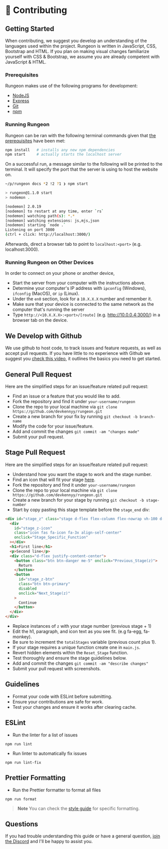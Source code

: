 # 🤗 Contributing

## Getting Started

When contributing, we suggest you develop an understanding of the languages used within the project. Rungeon is written in JavaScript, CSS, Bootstrap and HTML.
If you plan on making visual changes familiarize yourself with CSS & Bootstrap, we assume you are already competent with JavaScript & HTML.

### Prerequisites

Rungeon makes use of the following programs for development:

- [NodeJS](https://nodejs.org) 
- [Express](https://expressjs.com/)
- [Git](https://git-scm.com/)
- [npm](https://www.npmjs.com/)
<!-- - [MongoDB](https://www.mongodb.com/) -->

### Running Rungeon

Rungeon can be ran with the following terminal commands given that [the prerequisites](#prerequisites) have been met:

```sh
npm install   # installs any new npm dependencies
npm start     # actually starts the localhost server
```

On a successful run, a message similar to the following will be printed to the terminal. It will specify the port that the server is using to host the website on.

```sh
~/p/rungeon docs *2 !2 ?1 ❯ npm start

> rungeon@1.1.0 start
> nodemon .

[nodemon] 2.0.19
[nodemon] to restart at any time, enter `rs`
[nodemon] watching path(s): *.*
[nodemon] watching extensions: js,mjs,json
[nodemon] starting `node .`
Listening on port 3000
(ctrl + click: http://localhost:3000/)
```

Afterwards, direct a browser tab to point to `localhost:<port>` (e.g. localhost:3000).

### Running Rungeon on Other Devices

In order to connect on your phone or another device,

- Start the server from your computer with the instructions above.
- Determine your computer's IP address with `ipconfig` (Windows), `ifconfig` (MacOS), or `ip` (Linux).
- Under the `en0` section, look for a `10.X.X.X` number and remember it.
- Make sure that your device is connected to the same network as the computer that's running the server
- Type `http://<10.X.X.X>:<port>/[route]` (e.g. http://10.0.0.4:3000/) in a browser tab on the device.

## We Develop with Github

We use github to host code, to track issues and feature requests, as well as accept pull requests.
If you have little to no experience with Github we suggest you [check this video](https://www.youtube.com/watch?v=iv8rSLsi1xo), it outlines the basics you need to get started.

## General Pull Request

Here are the simplified steps for an issue/feature related pull request:

- Find an issue or a feature that you would like to add.
- Fork the repository and find it under `your-username/rungeon`
- Clone the repo to your local machine via `git clone https://github.com/devkennyy/rungeon.git`
- Create a new branch for your fix by running `git checkout -b branch-name`
- Modify the code for your issue/feature.
- Add and commit the changes `git commit -am "changes made"`
- Submit your pull request.

## Stage Pull Request

Here are the simplified steps for an issue/feature related pull request:

- Understand how you want the stage to work and the stage number.
- Find an icon that will fit your stage [here](https://fontawesome.com/v5/cheatsheet/free/solid).
- Fork the repository and find it under `your-username/rungeon`
- Clone the repo to your local machine via `git clone https://github.com/devkennyy/rungeon.git`
- Create a new branch for your stage by running `git checkout -b stage-number`
- Start by copy pasting this stage template before the `stage_end` div:

```html
<div id="stage_z" class="stage d-flex flex-column flex-nowrap vh-100 d-none">
  <div
    id="stage_z-icon"
    class="icon fas fa-icon fa-3x align-self-center"
    onclick="Stage_Specific_Function"
  ></div>
  <h1>First line</h1>
  <p>Second line</p>
  <div class="d-flex justify-content-center">
    <button class="btn btn-danger me-5" onclick="Previous_Stage(z)">
      Return
    </button>
    <button
      id="stage_z-btn"
      class="btn btn-primary"
      disabled
      onclick="Next_Stage(z)"
    >
      Continue
    </button>
  </div>
</div>
```

- Replace instances of `z` with your stage number (previous stage + 1)
- Edit the h1, paragraph, and icon text as you see fit. (e.g fa-egg, fa-monkey).
- Be sure to increment the `totalStages` variable (previous count plus 1).
- If your stage requires a unique function create one in `main.js`.
- Revert hidden elements within the `Reset_Stage` function.
- Test thoroughly and ensure the stage guidelines below.
- Add and commit the changes `git commit -am "describe changes"`
- Submit your pull request with screenshots.

## Guidelines

- Format your code with ESLint before submitting.
- Ensure your contributions are safe for work.
- Test your changes and ensure it works after clearing cache.

## ESLint

- Run the linter for a list of issues

```
npm run lint
```

- Run linter to automatically fix issues

```
npm run lint-fix
```

## Prettier Formatting

- Run the Prettier formatter to format all files

```
npm run format
```

> **Note**
> You can check the [style guide](/style.md) for specific formatting.

## Questions

If you had trouble understanding this guide or have a general question, [join the Discord](https://discord.gg/SFX2KSuzep) and I'll be happy to assist you.
